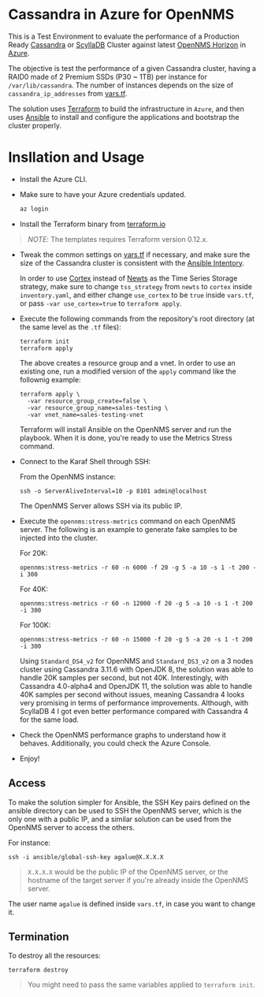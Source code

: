 # Cassandra in Azure for OpenNMS

This is a Test Environment to evaluate the performance of a Production Ready [Cassandra](http://cassandra.apache.org) or [ScyllaDB](https://www.scylladb.com/) Cluster against latest [OpenNMS Horizon](https://www.opennms.com/) in [Azure](https://azure.microsoft.com/).

The objective is test the performance of a given Cassandra cluster, having a RAID0 made of 2 Premium SSDs (P30 ~ 1TB) per instance for `/var/lib/cassandra`. The number of instances depends on the size of `cassandra_ip_addresses` from [vars.tf](vars.tf).

The solution uses [Terraform](https://www.terraform.io) to build the infrastructure in `Azure`, and then uses [Ansible](https://www.ansible.com) to install and configure the applications and bootstrap the cluster properly.

# Insllation and Usage

* Install the Azure CLI.

* Make sure to have your Azure credentials updated.

   ```bash
   az login
   ```

* Install the Terraform binary from [terraform.io](https://www.terraform.io)

> *NOTE*: The templates requires Terraform version 0.12.x.

* Tweak the common settings on [vars.tf](vars.tf) if necessary, and make sure the size of the Cassandra cluster is consistent with the [Ansible Intentory](ansible/inventory/inventory.yaml).

  In order to use [Cortex](https://cortexmetrics.io/) instead of [Newts](http://opennms.github.io/newts/) as the Time Series Storage strategy, make sure to change `tss_strategy` from `newts` to `cortex` inside `inventory.yaml`, and either change `use_cortex` to be `true` inside `vars.tf`, or pass `-var use_cortex=true` to `terraform apply`.

* Execute the following commands from the repository's root directory (at the same level as the `.tf` files):

  ```shell
  terraform init
  terraform apply
  ```

  The above creates a resource group and a vnet. In order to use an existing one, run a modified version of the `apply` command like the follownig example:
  
  ```shell
  terraform apply \
    -var resource_group_create=false \
    -var resource_group_name=sales-testing \
    -var vnet_name=sales-testing-vnet
  ```

  Terraform will install Ansible on the OpenNMS server and run the playbook. When it is done, you're ready to use the Metrics Stress command.

* Connect to the Karaf Shell through SSH:

  From the OpenNMS instance:

  ```shell
  ssh -o ServerAliveInterval=10 -p 8101 admin@localhost
  ```

  The OpenNMS Server allows SSH via its public IP.

* Execute the `opennms:stress-metrics` command on each OpenNMS server. The following is an example to generate fake samples to be injected into the cluster.

  For 20K:

  ```shell
  opennms:stress-metrics -r 60 -n 6000 -f 20 -g 5 -a 10 -s 1 -t 200 -i 300
  ```

  For 40K:

  ```shell
  opennms:stress-metrics -r 60 -n 12000 -f 20 -g 5 -a 10 -s 1 -t 200 -i 300
  ```

  For 100K:

  ```shell
  opennms:stress-metrics -r 60 -n 15000 -f 20 -g 5 -a 20 -s 1 -t 200 -i 300
  ```

  Using `Standard_DS4_v2` for OpenNMS and `Standard_DS3_v2` on a 3 nodes cluster using Cassandra 3.11.6 with OpenJDK 8, the solution was able to handle 20K samples per second, but not 40K. Interestingly, with Cassandra 4.0-alpha4 and OpenJDK 11, the solution was able to handle 40K samples per second without issues, meaning Cassandra 4 looks very promising in terms of performance improvements. Although, with ScyllaDB 4 I got even better performance compared with Cassandra 4 for the same load.

* Check the OpenNMS performance graphs to understand how it behaves. Additionally, you could check the Azure Console.

* Enjoy!

## Access

To make the solution simpler for Ansible, the SSH Key pairs defined on the ansible directory can be used to SSH the OpenNMS server, which is the only one with a public IP, and a similar solution can be used from the OpenNMS server to access the others.

For instance:

```
ssh -i ansible/global-ssh-key agalue@X.X.X.X
```

> `X.X.X.X` would be the public IP of the OpenNMS server, or the hostname of the target server if you're already inside the OpenNMS server.

The user name `agalue` is defined inside `vars.tf`, in case you want to change it.

## Termination

To destroy all the resources:

```shell
terraform destroy
```

> You might need to pass the same variables applied to `terraform init`.